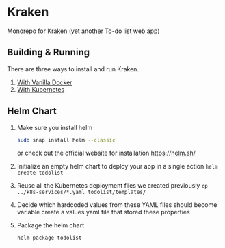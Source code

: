 # Kraken
Monorepo for Kraken (yet another To-do list web app)

## Building & Running
There are three ways to install and run Kraken.
1. [With Vanilla Docker](docs/docker-installation.md)
2. [With Kubernetes](docs/k8s-installation.md)

## Helm Chart
1. Make sure you install helm
   ```bash
   sudo snap install helm --classic
   ```
   or check out the official website for installation https://helm.sh/

2. Initialize an empty helm chart to deploy your app in a single action
    ```helm create todolist```

3. Reuse all the Kubernetes deployment files we created previously 
    ```cp ../k8s-services/*.yaml todolist/templates/```

4. Decide which hardcoded values from these YAML files should become variable
   create a values.yaml file that stored these properties

5. Package the helm chart
    ```bash
   helm package todolist
   ```




